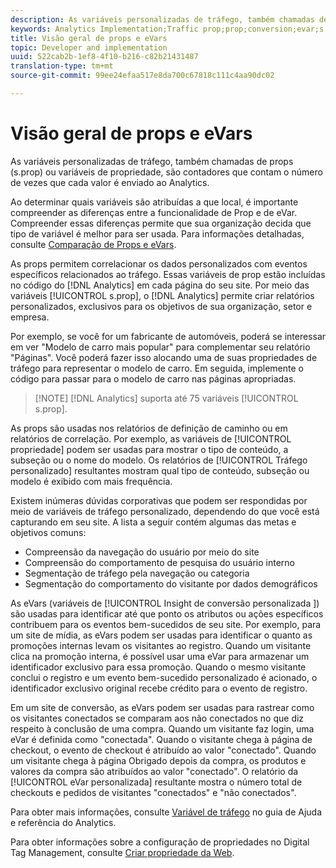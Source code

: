```yaml
---
description: As variáveis personalizadas de tráfego, também chamadas de props (s.prop) ou variáveis de propriedade, são contadores que contam o número de vezes que cada valor é enviado ao Analytics.
keywords: Analytics Implementation;Traffic prop;prop;conversion;evar;s.prop;custom conversion insight;traffic variable
title: Visão geral de props e eVars
topic: Developer and implementation
uuid: 522cab2b-1ef8-4f10-b216-c82b21431487
translation-type: tm+mt
source-git-commit: 99ee24efaa517e8da700c67818c111c4aa90dc02

---
```



# Visão geral de props e eVars

As variáveis personalizadas de tráfego, também chamadas de props (s.prop) ou variáveis de propriedade, são contadores que contam o número de vezes que cada valor é enviado ao Analytics.

Ao determinar quais variáveis são atribuídas a que local, é importante compreender as diferenças entre a funcionalidade de Prop e de eVar. Compreender essas diferenças permite que sua organização decida que tipo de variável é melhor para ser usada. Para informações detalhadas, consulte [Comparação de Props e eVars](/help/implement/analytics-terminology-basics/c-props-evars/props-vs-evars.md).

As props permitem correlacionar os dados personalizados com eventos específicos relacionados ao tráfego. Essas variáveis de prop estão incluídas no código do [!DNL Analytics] em cada página do seu site. Por meio das variáveis [!UICONTROL s.prop], o [!DNL Analytics] permite criar relatórios personalizados, exclusivos para os objetivos de sua organização, setor e empresa.

Por exemplo, se você for um fabricante de automóveis, poderá se interessar em ver "Modelo de carro mais popular" para complementar seu relatório "Páginas". Você poderá fazer isso alocando uma de suas propriedades de tráfego para representar o modelo de carro. Em seguida, implemente o código para passar para o modelo de carro nas páginas apropriadas.

> [!NOTE] [!DNL Analytics] suporta até 75 variáveis [!UICONTROL s.prop].

As props são usadas nos relatórios de definição de caminho ou em relatórios de correlação. Por exemplo, as variáveis de [!UICONTROL propriedade] podem ser usadas para mostrar o tipo de conteúdo, a subseção ou o nome do modelo. Os relatórios de [!UICONTROL Tráfego personalizado] resultantes mostram qual tipo de conteúdo, subseção ou modelo é exibido com mais frequência.

Existem inúmeras dúvidas corporativas que podem ser respondidas por meio de variáveis de tráfego personalizado, dependendo do que você está capturando em seu site. A lista a seguir contém algumas das metas e objetivos comuns:

* Compreensão da navegação do usuário por meio do site
* Compreensão do comportamento de pesquisa do usuário interno
* Segmentação de tráfego pela navegação ou categoria
* Segmentação do comportamento do visitante por dados demográficos

As eVars (variáveis de [!UICONTROL Insight de conversão personalizada ]) são usadas para identificar até que ponto os atributos ou ações específicos contribuem para os eventos bem-sucedidos de seu site. Por exemplo, para um site de mídia, as eVars podem ser usadas para identificar o quanto as promoções internas levam os visitantes ao registro. Quando um visitante clica na promoção interna, é possível usar uma eVar para armazenar um identificador exclusivo para essa promoção. Quando o mesmo visitante conclui o registro e um evento bem-sucedido personalizado é acionado, o identificador exclusivo original recebe crédito para o evento de registro.

Em um site de conversão, as eVars podem ser usadas para rastrear como os visitantes conectados se comparam aos não conectados no que diz respeito à conclusão de uma compra. Quando um visitante faz login, uma eVar é definida como "conectada". Quando o visitante chega à página de checkout, o evento de checkout é atribuído ao valor "conectado". Quando um visitante chega à página Obrigado depois da compra, os produtos e valores da compra são atribuídos ao valor "conectado". O relatório da [!UICONTROL eVar personalizada] resultante mostra o número total de checkouts e pedidos de visitantes "conectados" e "não conectados".

Para obter mais informações, consulte [Variável de tráfego](https://marketing.adobe.com/resources/help/en_US/reference/traffic_var.html) no guia de Ajuda e referência do Analytics.

Para obter informações sobre a configuração de propriedades no Digital Tag Management, consulte [Criar propriedade da Web](/help/implement/c-implement-with-dtm/t-create-web-property.md).
